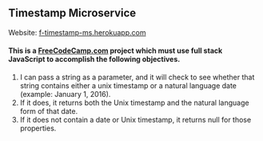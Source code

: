 ## Timestamp Microservice

Website: <a href="https://f-timestamp-ms.herokuapp.com/" target="_blank">f-timestamp-ms.herokuapp.com</a>

#### This is a <a href="http://www.freecodecamp.com/mcmo" target="_blank">FreeCodeCamp.com</a> project which must use full stack JavaScript to accomplish the following objectives.

1.  I can pass a string as a parameter, and it will check to see whether that string contains either a unix timestamp or a natural language date (example: January 1, 2016).
2.  If it does, it returns both the Unix timestamp and the natural language form of that date.
3.  If it does not contain a date or Unix timestamp, it returns null for those properties.





